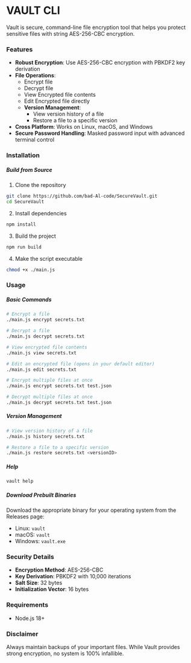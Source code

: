 # VAULT CLI

Vault is secure, command-line file encryption tool that helps you protect sensitive files with string AES-256-CBC encryption.

### Features

-   **Robust Encryption**: Use AES-256-CBC encryption with PBKDF2 key derivation
-   **File Operations**:
    -   Encrypt file
    -   Decrypt file
    -   View Encrypted file contents
    -   Edit Encrypted file directly
    -   **Version Management**:
        -   View version history of a file
        -   Restore a file to a specific version
-   **Cross Platform**: Works on Linux, macOS, and Windows
-   **Secure Password Handling**: Masked password input with advanced terminal control

### Installation

##### Build from Source

1. Clone the repository

```bash
git clone https://github.com/bad-Al-code/SecureVault.git
cd SecureVault
```

2. Install dependencies

```bash
npm install
```

3. Build the project

```bash
npm run build
```

4. Make the script executable

```bash
chmod +x ./main.js
```

### Usage

##### Basic Commands

```bash
# Encrypt a file
./main.js encrypt secrets.txt

# Decrypt a file
./main.js decrypt secrets.txt

# View encrypted file contents
./main.js view secrets.txt

# Edit an encrypted file (opens in your default editor)
./main.js edit secrets.txt

# Encrypt multiple files at once
./main.js encrypt secrets.txt test.json

# Decrypt multiple files at once
./main.js decrypt secrets.txt test.json

```

##### Version Management

```bash
# View version history of a file
./main.js history secrets.txt

# Restore a file to a specific version
./main.js restore secrets.txt <versionID>
```

##### Help

```bash
vault help
```

##### Download Prebuilt Binaries

Download the appropriate binary for your operating system from the Releases page:

-   Linux: `vault`
-   macOS: `vault`
-   Windows: `vault.exe`

### Security Details

-   **Encryption Method**: AES-256-CBC
-   **Key Derivation**: PBKDF2 with 10,000 iterations
-   **Salt Size**: 32 bytes
-   **Initialization Vector**: 16 bytes

### Requirements

-   Node.js 18+

### Disclaimer

Always maintain backups of your important files. While Vault provides strong encryption, no system is 100% infallible.
